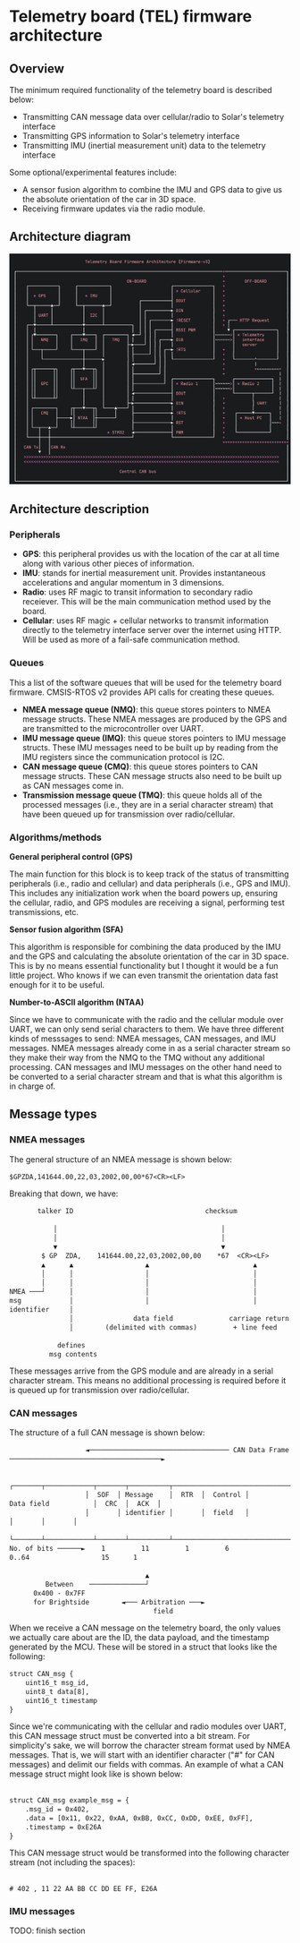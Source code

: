
# Telemetry board (TEL) firmware architecture

## Overview

The minimum required functionality of the telemetry board is described below:

- Transmitting CAN message data over cellular/radio to Solar's telemetry interface
- Transmitting GPS information to Solar's telemetry interface
- Transmitting IMU (inertial measurement unit) data to the telemetry interface

Some optional/experimental features include:

- A sensor fusion algorithm to combine the IMU and GPS data to give us the absolute orientation of the car in 3D space.
- Receiving firmware updates via the radio module.

## Architecture diagram

![telemetry architecture](./tel-architecture-new.png)

## Architecture description 

### Peripherals

- **GPS**: this peripheral provides us with the location of the car at all time along with various other pieces of information.
- **IMU**: stands for inertial measurement unit. Provides instantaneous accelerations and angular momentum in 3 dimensions.
- **Radio**: uses RF magic to transit information to secondary radio receiever. This will be the main communication method used by the board.  
- **Cellular**: uses RF magic + cellular networks to transmit information directly to the telemetry interface server over the internet using HTTP. Will be used as more of a fail-safe communication method.

### Queues

This a list of the software queues that will be used for the telemetry board firmware. CMSIS-RTOS v2 provides API calls for creating these queues.

- **NMEA message queue (NMQ)**: this queue stores pointers to NMEA message structs. These NMEA messages are produced by the GPS and are transmitted to the microcontroller over UART.
- **IMU message queue (IMQ)**: this queue stores pointers to IMU message structs. These IMU messages need to be built up by reading from the IMU registers since the communication protocol is I2C.
- **CAN message queue (CMQ)**: this queue stores pointers to CAN message structs. These CAN message structs also need to be built up as CAN messages come in.
- **Transmission message queue (TMQ)**: this queue holds all of the processed messages (i.e., they are in a serial character stream) that have been queued up for transmission over radio/cellular.

### Algorithms/methods

**General peripheral control (GPS)**

The main function for this block is to keep track of the status of transmitting peripherals (i.e., radio and cellular) and data peripherals (i.e., GPS and IMU). This includes any initialization work when the board powers up, ensuring the cellular, radio, and GPS modules are receiving a signal, performing test transmissions, etc. 

**Sensor fusion algorithm (SFA)**

This algorithm is responsible for combining the data produced by the IMU and the GPS and calculating the absolute orientation of the car in 3D space. This is by no means essential functionality but I thought it would be a fun little project. Who knows if we can even transmit the orientation data fast enough for it to be useful. 

**Number-to-ASCII algorithm (NTAA)**

Since we have to communicate with the radio and the cellular module over UART, we can only send serial characters to them. We have three different kinds of messsages to send: NMEA messages, CAN messages, and IMU messages. NMEA messages already come in as a serial character stream so they make their way from the NMQ to the TMQ without any additional processing. CAN messages and IMU messages on the other hand need to be converted to a serial character stream and that is what this algorithm is in charge of.

## Message types

### NMEA messages

The general structure of an NMEA message is shown below:

```
$GPZDA,141644.00,22,03,2002,00,00*67<CR><LF>
```

Breaking that down, we have:

```
       talker ID                                 checksum

           │                                         │
           │                                         │
           ▼                                         ▼
        $ GP  ZDA,    141644.00,22,03,2002,00,00    *67  <CR><LF>
        ▲      ▲                  ▲                          ▲
        │      │                  │                          │
        │      │                  │                          │
NMEA ───┘      │                  │                          │
msg            │                  │                          │
identifier     │
               │               data field              carriage return
               │        (delimited with commas)         + line feed

            defines
          msg contents
```

These messages arrive from the GPS module and are already in a serial character stream. This means no additional processing is required before it is queued up for transmission over radio/cellular.

### CAN messages

The structure of a full CAN message is shown below:

```
                   ◄─────────────────────────────────── CAN Data Frame ──────────────────────────────────────►

                   ┌───────┬────────────┬───────┬──────────┬──────────────────────────────────┬───────┬───────┐
                   │  SOF  │ Message    │  RTR  │  Control │             Data field           │  CRC  │  ACK  │
                   │       │ identifier │       │  field   │                                  │       │       │
                   └───────┴────────────┴───────┴──────────┴──────────────────────────────────┴───────┴───────┘
No. of bits ──────►    1         11         1         6                    0..64                  15      1

                                  ▲
         Between    ──────────────┘
      0x400 - 0x7FF
      for Brightside        ◄─── Arbitration ───►
                                    field
```

When we receive a CAN message on the telemetry board, the only values we actually care about are the ID, the data payload, and the timestamp generated by the MCU. These will be stored in a struct that looks like the following:

```
struct CAN_msg {
    uint16_t msg_id,
    uint8_t data[8],
    uint16_t timestamp
}
```

Since we're communicating with the cellular and radio modules over UART, this CAN message struct must be converted into a bit stream. For simplicity's sake, we will borrow the character stream format used by NMEA messages. That is, we will start with an identifier character ("#" for CAN messages) and delimit our fields with commas. An example of what a CAN message struct might look like is shown below:

```

struct CAN_msg example_msg = {
    .msg_id = 0x402,
    .data = [0x11, 0x22, 0xAA, 0xBB, 0xCC, 0xDD, 0xEE, 0xFF],
    .timestamp = 0xE26A
}

```

This CAN message struct would be transformed into the following character stream (not including the spaces):

 ```

# 402 , 11 22 AA BB CC DD EE FF, E26A

 ```

### IMU messages

TODO: finish section
